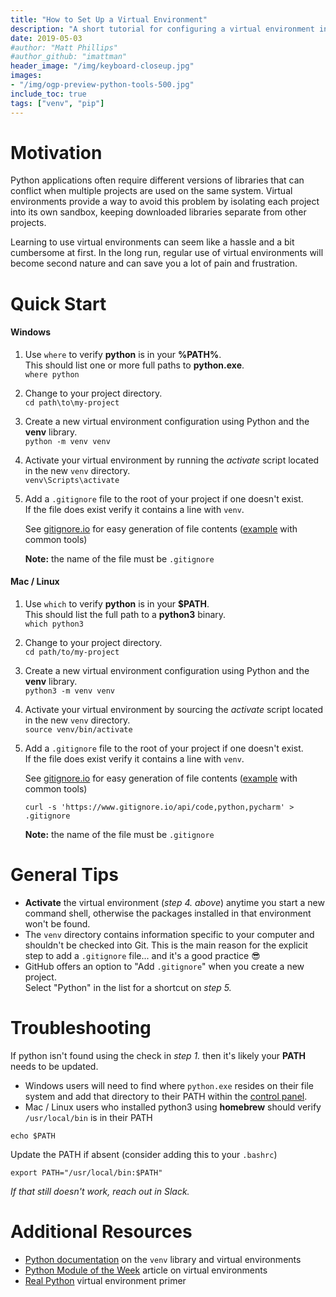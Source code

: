 ```yaml
---
title: "How to Set Up a Virtual Environment"
description: "A short tutorial for configuring a virtual environment in your Python project."
date: 2019-05-03
#author: "Matt Phillips"
#author_github: "imattman"
header_image: "/img/keyboard-closeup.jpg"
images:
- "/img/ogp-preview-python-tools-500.jpg"
include_toc: true
tags: ["venv", "pip"]
---
```


# Motivation

Python applications often require different versions of libraries that can conflict when multiple projects are used on the same system.  Virtual environments provide a way to avoid this problem by isolating each project into its own sandbox, keeping downloaded libraries separate from other projects.

Learning to use virtual environments can seem like a hassle and a bit cumbersome at first.  In the long run, regular use of virtual environments will become second nature and can save you a lot of pain and frustration.


# Quick Start

#### Windows

  1. Use `where` to verify **python** is in your **%PATH%**.  
  This should list one or more full paths to **python.exe**.  
    ```
    where python
    ```
  2. Change to your project directory.  
    ```
    cd path\to\my-project
    ```
  3. Create a new virtual environment configuration using Python and the **venv** library.  
    ```
    python -m venv venv
    ```
  4. Activate your virtual environment by running the _activate_ script located in the new `venv` directory.  
    ```
    venv\Scripts\activate
    ```
  5. Add a `.gitignore` file to the root of your project if one doesn't exist.  
     If the file does exist verify it contains a line with `venv`.  
    
     See [gitignore.io][gitignore] for easy generation of file contents ([example][gitignore_example] with common tools)  
    
     **Note:** the name of the file must be `.gitignore`


#### Mac / Linux

  1. Use `which` to verify **python** is in your **$PATH**.  
  This should list the full path to a **python3** binary.  
    ```
    which python3
    ```
  2. Change to your project directory.  
    ```
    cd path/to/my-project
    ```
  3. Create a new virtual environment configuration using Python and the **venv** library.  
    ```
    python3 -m venv venv
    ```
  4. Activate your virtual environment by sourcing the _activate_ script located in the new `venv` directory.  
    ```
    source venv/bin/activate
    ```
  5. Add a `.gitignore` file to the root of your project if one doesn't exist.  
     If the file does exist verify it contains a line with `venv`.  
    
     See [gitignore.io][gitignore] for easy generation of file contents ([example][gitignore_example] with common tools)  
     ```
     curl -s 'https://www.gitignore.io/api/code,python,pycharm' > .gitignore
     ```
    
     **Note:** the name of the file must be `.gitignore`  

# General Tips

  * **Activate** the virtual environment (_step 4. above_) anytime you start a new command shell, otherwise the packages installed in that environment won't be found.
  * The `venv` directory contains information specific to your computer and shouldn't be checked into Git.  This is the main reason for the explicit step to add a `.gitignore` file... and it's a good practice :sunglasses:
  * GitHub offers an option to "Add `.gitignore`" when you create a new project.  
    Select "Python" in the list for a shortcut on _step 5._

# Troubleshooting

If python isn't found using the check in _step 1._ then it's likely your **PATH** needs to be updated.

  * Windows users will need to find where `python.exe` resides on their file system and add that directory to their PATH within the [control panel][win_env_path].
  * Mac / Linux users who installed python3 using **homebrew** should verify `/usr/local/bin` is in their PATH  
  ```
  echo $PATH
  ```  
  Update the PATH if absent (consider adding this to your `.bashrc`)  
  ```
  export PATH="/usr/local/bin:$PATH"
  ```  
  _If that still doesn't work, reach out in Slack._


# Additional Resources

  * [Python documentation][python_docs] on the `venv` library and virtual environments
  * [Python Module of the Week][pmotw] article on virtual environments
  * [Real Python][real_python] virtual environment primer



[gitignore]: https://www.gitignore.io/
[gitignore_example]: https://www.gitignore.io/api/code,python,pycharm
[win_env_path]: https://www.architectryan.com/2018/03/17/add-to-the-path-on-windows-10/
[python_docs]: https://docs.python.org/3/tutorial/venv.html
[pmotw]: https://pymotw.com/3/venv/
[real_python]: https://realpython.com/python-virtual-environments-a-primer/

